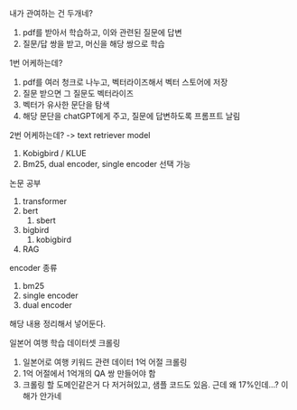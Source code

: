 내가 관여하는 건 두개네?
1. pdf를 받아서 학습하고, 이와 관련된 질문에 답변
2. 질문/답 쌍을 받고, 머신을 해당 쌍으로 학습


1번 어케하는데?
1. pdf를 여러 청크로 나누고, 벡터라이즈해서 벡터 스토어에 저장
2. 질문 받으면 그 질문도 벡터라이즈
3. 벡터가 유사한 문단을 탐색
4. 해당 문단을 chatGPT에게 주고, 질문에 답변하도록 프롬프트 날림

2번 어케하는데? -> text retriever model
1. Kobigbird / KLUE
2. Bm25, dual encoder, single encoder 선택 가능


논문 공부
1. transformer
2. bert
	1. sbert
3. bigbird 
	1. kobigbird
4. RAG

encoder 종류
1. bm25
2. single encoder
3. dual encoder


해당 내용 정리해서 넣어둔다.

일본어 여행 학습 데이터셋 크롤링
1. 일본어로 여행 키워드 관련 데이터 1억 어절 크롤링
2. 1억 어절에서 1억개의 QA 쌍 만들어야 함
3. 크롤링 할 도메인같은거 다 저거혀있고, 샘플 코드도 있음. 근데 왜 17%인데...? 이해가 안가네